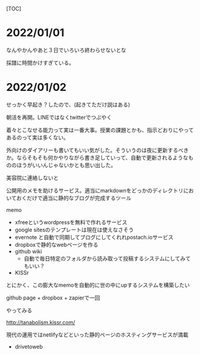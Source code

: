 [TOC]

# 2022/01/01

なんやかんやあと３日でいろいろ終わらせないとな

採譜に時間かけすぎている。



# 2022/01/02

せっかく早起き？したので、(起きてただけ説はある)

朝活を再開。LINEではなくtwitterでつぶやく

着々とこなせる能力って実は一番大事。授業の課題とかも、指示どおりにやってあるのって実は多くない。

外向けのダイアリーも書いてもいい気がした。そういうのは夜に更新するべきか。ならそもそも何かやりながら書き足していって、自動で更新されるようなもののほうがいいんじゃないかとも思い出した。

美容院に連絡しないと

公開用のメモを助けるサービス。適当にmarkdownをどっかのディレクトリにおいておくだけで適当に静的なブログが完成するツール

memo

- xfreeというwordpressを無料で作れるサービス
- google sitesのテンプレートは現在は使えなさそう
- evernote と自動で同期してブログにしてくれれpostach.ioサービス
- dropboxで静的なwebページを作る
- github wiki
  - 自動で毎日特定のフォルダから読み取って投稿するシステムにしてみてもいい？
- KISSr

とにかく、この膨大なmemoを自動的に世の中にupするシステムを構築したい

github page + dropbox + zapierで一回

やってみる



http://tanabolism.kissr.com/



現代の運用ではnetlifyなどといった静的ページのホスティングサービスが満載



- drivetoweb
  
